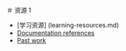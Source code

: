 ＃ 资源
1
- [学习资源] (learning-resources.md)
- [Documentation references](doc-references.md)
- [Past work](past-work.md)
